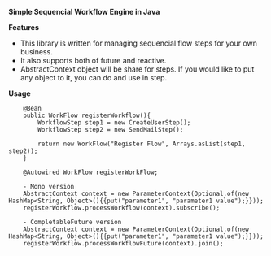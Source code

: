 **Simple Sequencial Workflow Engine in Java**

**Features**
- This library is written for managing sequencial flow steps for your own business.
- It also supports both of future and reactive.
- AbstractContext object will be share for steps. If you would like to put any object to it, you can do and use in step.

**Usage**

```
    @Bean
    public WorkFlow registerWorkflow(){
        WorkflowStep step1 = new CreateUserStep();
        WorkflowStep step2 = new SendMailStep();

        return new WorkFlow("Register Flow", Arrays.asList(step1, step2));
    }

```

```
    @Autowired WorkFlow registerWorkFlow;

    - Mono version
    AbstractContext context = new ParameterContext(Optional.of(new HashMap<String, Object>(){{put("parameter1", "parameter1 value");}}));
    registerWorkflow.processWorkflow(context).subscribe();

    - CompletableFuture version
    AbstractContext context = new ParameterContext(Optional.of(new HashMap<String, Object>(){{put("parameter1", "parameter1 value");}}));
    registerWorkflow.processWorkflowFuture(context).join();
```


